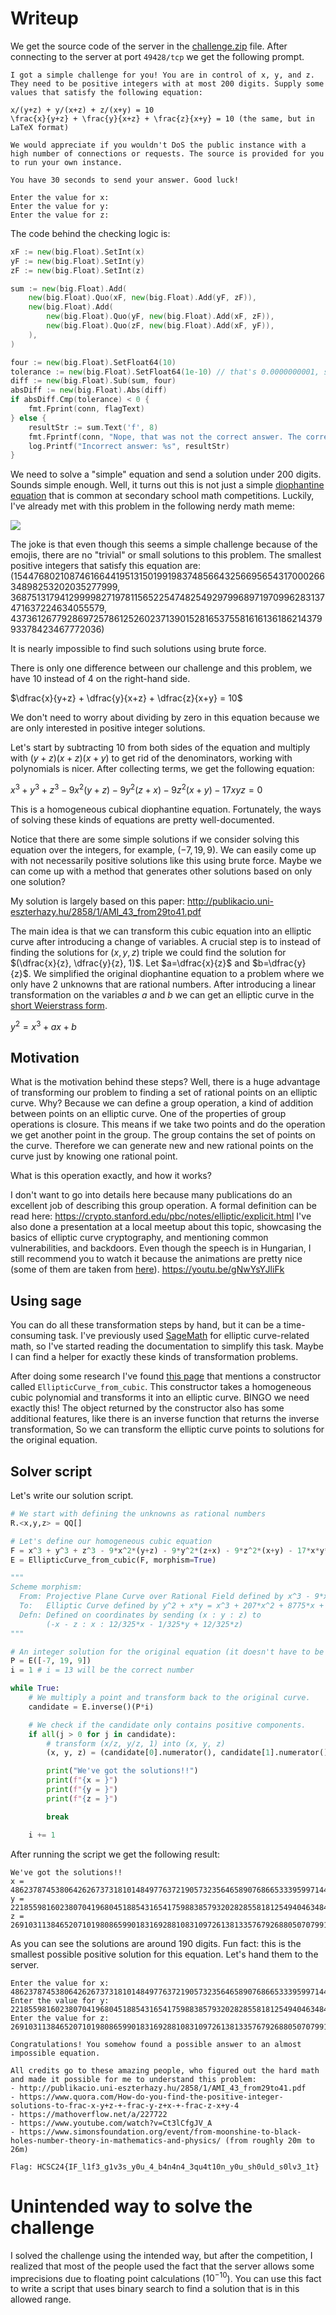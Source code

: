 # Writeup
We get the source code of the server in the [challenge.zip](files/challenge.zip) file. After connecting to the server at port `49428/tcp` we get the following prompt.

```
I got a simple challenge for you! You are in control of x, y, and z. They need to be positive integers with at most 200 digits. Supply some values that satisfy the following equation:

x/(y+z) + y/(x+z) + z/(x+y) = 10
\frac{x}{y+z} + \frac{y}{x+z} + \frac{z}{x+y} = 10 (the same, but in LaTeX format)

We would appreciate if you wouldn't DoS the public instance with a high number of connections or requests. The source is provided for you to run your own instance.

You have 30 seconds to send your answer. Good luck!

Enter the value for x: 
Enter the value for y: 
Enter the value for z: 
```

The code behind the checking logic is:
```go
xF := new(big.Float).SetInt(x)
yF := new(big.Float).SetInt(y)
zF := new(big.Float).SetInt(z)

sum := new(big.Float).Add(
    new(big.Float).Quo(xF, new(big.Float).Add(yF, zF)),
    new(big.Float).Add(
        new(big.Float).Quo(yF, new(big.Float).Add(xF, zF)),
        new(big.Float).Quo(zF, new(big.Float).Add(xF, yF)),
    ),
)

four := new(big.Float).SetFloat64(10)
tolerance := new(big.Float).SetFloat64(1e-10) // that's 0.0000000001, so should be okay
diff := new(big.Float).Sub(sum, four)
absDiff := new(big.Float).Abs(diff)
if absDiff.Cmp(tolerance) < 0 {
    fmt.Fprint(conn, flagText)
} else {
    resultStr := sum.Text('f', 8)
    fmt.Fprintf(conn, "Nope, that was not the correct answer. The correct answer was 10, but you supplied ~%s\n", resultStr)
    log.Printf("Incorrect answer: %s", resultStr)
}
```

We need to solve a "simple" equation and send a solution under 200 digits. Sounds simple enough.
Well, it turns out this is not just a simple [diophantine equation](https://en.wikipedia.org/wiki/Diophantine_equation) that is common at secondary school math competitions. Luckily, I've already met with this problem in the following nerdy math meme:

![](files/banana.webp)

The joke is that even though this seems a simple challenge because of the emojis, there are no "trivial" or small solutions to this problem. The smallest positive integers that satisfy this equation are: $(154476802108746166441951315019919837485664325669565431700026634898253202035277999, 36875131794129999827197811565225474825492979968971970996283137471637224634055579, 4373612677928697257861252602371390152816537558161613618621437993378423467772036)$

It is nearly impossible to find such solutions using brute force. 

There is only one difference between our challenge and this problem, we have 10 instead of 4 on the right-hand side.

$\dfrac{x}{y+z} + \dfrac{y}{x+z} + \dfrac{z}{x+y} = 10$

We don't need to worry about dividing by zero in this equation because we are only interested in positive integer solutions.

Let's start by subtracting $10$ from both sides of the equation and multiply with $(y+z)(x+z)(x+y)$ to get rid of the denominators, working with polynomials is nicer. After collecting terms, we get the following equation:

$x^3 + y^3 + z^3 - 9x^2(y+z) - 9y^2(z+x) - 9z^2(x+y) - 17xyz = 0$

This is a homogeneous cubical diophantine equation. Fortunately, the ways of solving these kinds of equations are pretty well-documented.

Notice that there are some simple solutions if we consider solving this equation over the integers, for example, $(-7, 19, 9)$.
We can easily come up with not necessarily positive solutions like this using brute force.
Maybe we can come up with a method that generates other solutions based on only one solution?

My solution is largely based on this paper: http://publikacio.uni-eszterhazy.hu/2858/1/AMI_43_from29to41.pdf

The main idea is that we can transform this cubic equation into an elliptic curve after introducing a change of variables. A crucial step is to instead of finding the solutions for $(x, y, z)$ triple we could find the solution for $(\dfrac{x}{z}, \dfrac{y}{z}, 1)$. Let $a=\dfrac{x}{z}$ and $b=\dfrac{y}{z}$. We simplified the original diophantine equation to a problem where we only have 2 unknowns that are rational numbers. After introducing a linear transformation on the variables $a$ and $b$ we can get an elliptic curve in the [short Weierstrass form](https://crypto.stanford.edu/pbc/notes/elliptic/weier.html).

$y^2 = x^3 + ax + b$

## Motivation

What is the motivation behind these steps? Well, there is a huge advantage of transforming our problem to finding a set of rational points on an elliptic curve. Why? Because we can define a group operation, a kind of addition between points on an elliptic curve. One of the properties of group operations is closure. This means if we take two points and do the operation we get another point in the group. The group contains the set of points on the curve. Therefore we can generate new and new rational points on the curve just by knowing one rational point.

What is this operation exactly, and how it works?

I don't want to go into details here because many publications do an excellent job of describing this group operation.
A formal definition can be read here: https://crypto.stanford.edu/pbc/notes/elliptic/explicit.html
I've also done a presentation at a local meetup about this topic, showcasing the basics of elliptic curve cryptography, and mentioning common vulnerabilities, and backdoors. Even though the speech is in Hungarian, I still recommend you to watch it because the animations are pretty nice (some of them are taken from [here](https://github.com/thud/eccdemo)).
https://youtu.be/gNwYsYJliFk

## Using sage

You can do all these transformation steps by hand, but it can be a time-consuming task. I've previously used [SageMath](https://www.sagemath.org/) for elliptic curve-related math, so I've started reading the documentation to simplify this task. Maybe I can find a helper for exactly these kinds of transformation problems.

After doing some research I've found [this page](https://doc.sagemath.org/html/en/reference/arithmetic_curves/sage/schemes/elliptic_curves/weierstrass_transform.html) that mentions a constructor called `EllipticCurve_from_cubic`. This constructor takes a homogeneous cubic polynomial and transforms it into an elliptic curve. BINGO we need exactly this! The object returned by the constructor also has some additional features, like there is an inverse function that returns the inverse transformation, So we can transform the elliptic curve points to solutions for the original equation.

## Solver script

Let's write our solution script.
```python
# We start with defining the unknowns as rational numbers
R.<x,y,z> = QQ[]

# Let's define our homogeneous cubic equation
F = x^3 + y^3 + z^3 - 9*x^2*(y+z) - 9*y^2*(z+x) - 9*z^2*(x+y) - 17*x*y*z
E = EllipticCurve_from_cubic(F, morphism=True)

"""
Scheme morphism:
  From: Projective Plane Curve over Rational Field defined by x^3 - 9*x^2*y - 9*x*y^2 + y^3 - 9*x^2*z - 17*x*y*z - 9*y^2*z - 9*x*z^2 - 9*y*z^2 + z^3
  To:   Elliptic Curve defined by y^2 + x*y = x^3 + 207*x^2 + 8775*x + 105625 over Rational Field
  Defn: Defined on coordinates by sending (x : y : z) to
        (-x - z : x : 12/325*x - 1/325*y + 12/325*z)
"""

# An integer solution for the original equation (it doesn't have to be all positive)
P = E([-7, 19, 9])
i = 1 # i = 13 will be the correct number

while True:
    # We multiply a point and transform back to the original curve. 
    candidate = E.inverse()(P*i)

    # We check if the candidate only contains positive components.
    if all(j > 0 for j in candidate):
        # transform (x/z, y/z, 1) into (x, y, z)
        (x, y, z) = (candidate[0].numerator(), candidate[1].numerator(), candidate[0].denominator())

        print("We've got the solutions!!")
        print(f"{x = }")
        print(f"{y = }")
        print(f"{z = }")

        break

    i += 1
```

After running the script we get the following result:
```
We've got the solutions!!
x = 4862378745380642626737318101484977637219057323564658907686653339599714454790559130946320953938197181210525554039710122136086190642013402927952831079021210585653078786813279351784906397934209
y = 221855981602380704196804518854316541759883857932028285581812549404634844243737502744011549757448453135493556098964216532950604590733853450272184987603430882682754171300742698179931849310347
z = 269103113846520710198086599018316928810831097261381335767926880507079911347095440987749703663156874995907158014866846058485318408629957749519665987782327830143454337518378955846463785600977
```

As you can see the solutions are around 190 digits. Fun fact: this is the smallest possible positive solution for this equation.
Let's hand them to the server.

```
Enter the value for x: 4862378745380642626737318101484977637219057323564658907686653339599714454790559130946320953938197181210525554039710122136086190642013402927952831079021210585653078786813279351784906397934209
Enter the value for y: 221855981602380704196804518854316541759883857932028285581812549404634844243737502744011549757448453135493556098964216532950604590733853450272184987603430882682754171300742698179931849310347
Enter the value for z: 269103113846520710198086599018316928810831097261381335767926880507079911347095440987749703663156874995907158014866846058485318408629957749519665987782327830143454337518378955846463785600977

Congratulations! You somehow found a possible answer to an almost impossible equation.

All credits go to these amazing people, who figured out the hard math and made it possible for me to understand this problem:
- http://publikacio.uni-eszterhazy.hu/2858/1/AMI_43_from29to41.pdf
- https://www.quora.com/How-do-you-find-the-positive-integer-solutions-to-frac-x-y+z-+-frac-y-z+x-+-frac-z-x+y-4
- https://mathoverflow.net/a/227722
- https://www.youtube.com/watch?v=Ct3lCfgJV_A
- https://www.simonsfoundation.org/event/from-moonshine-to-black-holes-number-theory-in-mathematics-and-physics/ (from roughly 20m to 26m)

Flag: HCSC24{IF_l1f3_g1v3s_y0u_4_b4n4n4_3qu4t10n_y0u_sh0uld_s0lv3_1t}
```

# Unintended way to solve the challenge
I solved the challenge using the intended way, but after the competition, I realized that most of the people used the fact that the server allows some imprecisions due to floating point calculations ($10^{-10}$). You can use this fact to write a script that uses binary search to find a solution that is in this allowed range.